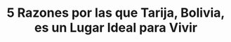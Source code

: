 ---
image:
	src: /media/images/pages/blog/blogs/post-1/tarija_card.webp
	alt: Razones por las que Tarija es un Lugar ideal para Vivir
slug: post-1
title: 5 Razones por las que Tarija, Bolivia, es un Lugar Ideal para Vivir
description: Tarija es una ciudad que combina la belleza natural con una rica cultura y un estilo de vida relajado.
views: 6060
---